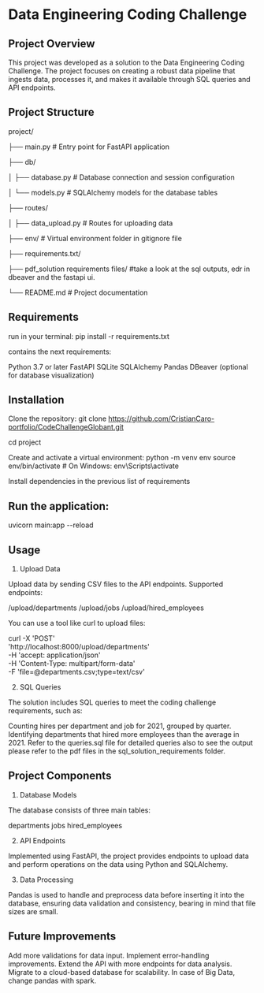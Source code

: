 # Data Engineering Coding Challenge

## Project Overview

This project was developed as a solution to the Data Engineering Coding Challenge. The project focuses on creating a robust data pipeline that ingests data, processes it, and makes it available through SQL queries and API endpoints.

## Project Structure

project/

├── main.py               # Entry point for FastAPI application

├── db/

│      ├── database.py       # Database connection and session configuration

│      └── models.py         # SQLAlchemy models for the database tables

├── routes/

│      ├── data_upload.py    # Routes for uploading data

├── env/                  # Virtual environment folder in gitignore file

├── requirements.txt/                  

├── pdf_solution requirements files/ #take a look at the sql outputs, edr in dbeaver and the fastapi ui. 

└── README.md             # Project documentation


## Requirements

run in your terminal: pip install -r requirements.txt

contains the next requirements:

Python 3.7 or later
FastAPI
SQLite
SQLAlchemy
Pandas
DBeaver (optional for database visualization)

## Installation

Clone the repository:
git clone https://github.com/CristianCaro-portfolio/CodeChallengeGlobant.git

cd project

Create and activate a virtual environment:
python -m venv env
source env/bin/activate   # On Windows: env\Scripts\activate

Install dependencies in the previous list of requirements

## Run the application:

uvicorn main:app --reload

## Usage

1. Upload Data

Upload data by sending CSV files to the API endpoints. Supported endpoints:

/upload/departments
/upload/jobs
/upload/hired_employees

You can use a tool like curl to upload files:

curl -X 'POST' \
  'http://localhost:8000/upload/departments' \
  -H 'accept: application/json' \
  -H 'Content-Type: multipart/form-data' \
  -F 'file=@departments.csv;type=text/csv'

2. SQL Queries

The solution includes SQL queries to meet the coding challenge requirements, such as:

Counting hires per department and job for 2021, grouped by quarter.
Identifying departments that hired more employees than the average in 2021.
Refer to the queries.sql file for detailed queries also to see the output please refer to the pdf files in the sql_solution_requirements folder.

## Project Components

1. Database Models

The database consists of three main tables:

departments
jobs
hired_employees

2. API Endpoints

Implemented using FastAPI, the project provides endpoints to upload data and perform operations on the data using Python and SQLAlchemy.

3. Data Processing

Pandas is used to handle and preprocess data before inserting it into the database, ensuring data validation and consistency, bearing in mind that file sizes are small.


## Future Improvements

Add more validations for data input.
Implement error-handling improvements.
Extend the API with more endpoints for data analysis.
Migrate to a cloud-based database for scalability.
In case of Big Data, change pandas with spark.
